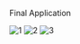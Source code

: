 Final Application

![1](https://user-images.githubusercontent.com/93527566/170672322-be16fb96-b218-420a-9cbf-15bff69b0f60.png)
![2](https://user-images.githubusercontent.com/93527566/170672324-131c17a4-efe8-4dd7-8c83-a81b514588d6.png)
![3](https://user-images.githubusercontent.com/93527566/170672327-a0973616-05de-4a4d-9ace-6405e5ea1f22.png)

